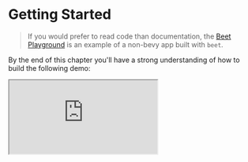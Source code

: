 # Getting Started

> If you would prefer to read code than documentation, the [Beet Playground](https://github.com/mrchantey/beet/blob/main/crates/beet_web/src/bee/bee_game.rs) is an example of a non-bevy app built with `beet`.

By the end of this chapter you'll have a strong understanding of how to build the following demo:

<iframe src="https://mrchantey.github.io/beet/play/?spawn-bee=1"></iframe>
